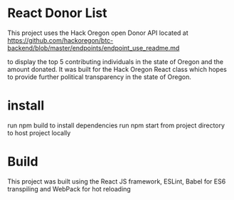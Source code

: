 # React Donor List #

This project uses the Hack Oregon open Donor API located at https://github.com/hackoregon/btc-backend/blob/master/endpoints/endpoint_use_readme.md

to display the top 5 contributing individuals in the state of Oregon and the amount donated. It was built for the Hack Oregon React class which hopes to provide further political transparency in the state of Oregon.

# install

run npm build to install dependencies
run npm start from project directory to host project locally

# Build

This project was built using the React JS framework, ESLint, Babel for ES6 transpiling and WebPack for hot reloading
